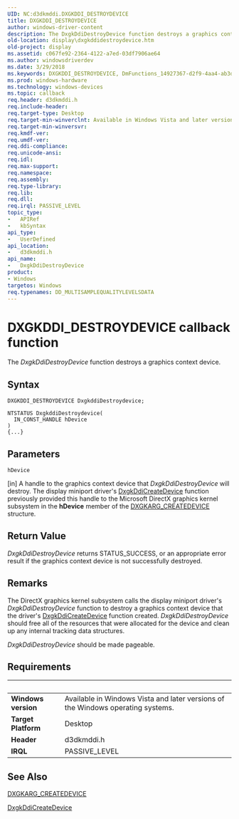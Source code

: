 ```yaml
---
UID: NC:d3dkmddi.DXGKDDI_DESTROYDEVICE
title: DXGKDDI_DESTROYDEVICE
author: windows-driver-content
description: The DxgkDdiDestroyDevice function destroys a graphics context device.
old-location: display\dxgkddidestroydevice.htm
old-project: display
ms.assetid: c067fe92-2364-4122-a7ed-03df7906ae64
ms.author: windowsdriverdev
ms.date: 3/29/2018
ms.keywords: DXGKDDI_DESTROYDEVICE, DmFunctions_14927367-d2f9-4aa4-ab3d-a3c8decedbcf.xml, DxgkDdiDestroyDevice, DxgkDdiDestroyDevice callback function [Display Devices], d3dkmddi/DxgkDdiDestroyDevice, display.dxgkddidestroydevice
ms.prod: windows-hardware
ms.technology: windows-devices
ms.topic: callback
req.header: d3dkmddi.h
req.include-header: 
req.target-type: Desktop
req.target-min-winverclnt: Available in Windows Vista and later versions of the Windows operating systems.
req.target-min-winversvr: 
req.kmdf-ver: 
req.umdf-ver: 
req.ddi-compliance: 
req.unicode-ansi: 
req.idl: 
req.max-support: 
req.namespace: 
req.assembly: 
req.type-library: 
req.lib: 
req.dll: 
req.irql: PASSIVE_LEVEL
topic_type:
-	APIRef
-	kbSyntax
api_type:
-	UserDefined
api_location:
-	d3dkmddi.h
api_name:
-	DxgkDdiDestroyDevice
product:
- Windows
targetos: Windows
req.typenames: DD_MULTISAMPLEQUALITYLEVELSDATA
---
```



# DXGKDDI_DESTROYDEVICE callback function
The <i>DxgkDdiDestroyDevice</i> function destroys a graphics context device.

## Syntax

```
DXGKDDI_DESTROYDEVICE DxgkddiDestroydevice;

NTSTATUS DxgkddiDestroydevice(
  IN_CONST_HANDLE hDevice
)
{...}
```

## Parameters

`hDevice`

[in] A handle to the graphics context device that <i>DxgkDdiDestroyDevice</i> will destroy. The display miniport driver's <a href="https://msdn.microsoft.com/a7027735-0ec4-4fad-81fb-1c3aca4ebf2d">DxgkDdiCreateDevice</a> function previously provided this handle to the Microsoft DirectX graphics kernel subsystem in the <b>hDevice</b> member of the <a href="https://msdn.microsoft.com/library/windows/hardware/ff557570">DXGKARG_CREATEDEVICE</a> structure.


## Return Value

<i>DxgkDdiDestroyDevice</i> returns STATUS_SUCCESS, or an appropriate error result if the graphics context device is not successfully destroyed.

## Remarks

The DirectX graphics kernel subsystem calls the display miniport driver's <i>DxgkDdiDestroyDevice</i> function to destroy a graphics context device that the driver's <a href="https://msdn.microsoft.com/a7027735-0ec4-4fad-81fb-1c3aca4ebf2d">DxgkDdiCreateDevice</a> function created. <i>DxgkDdiDestroyDevice</i> should free all of the resources that were allocated for the device and clean up any internal tracking data structures. 

<i>DxgkDdiDestroyDevice</i> should be made pageable.

## Requirements
| &nbsp; | &nbsp; |
| ---- |:---- |
| **Windows version** | Available in Windows Vista and later versions of the Windows operating systems.  |
| **Target Platform** | Desktop |
| **Header** | d3dkmddi.h |
| **IRQL** | PASSIVE_LEVEL |

## See Also

<a href="https://msdn.microsoft.com/library/windows/hardware/ff557570">DXGKARG_CREATEDEVICE</a>



<a href="https://msdn.microsoft.com/a7027735-0ec4-4fad-81fb-1c3aca4ebf2d">DxgkDdiCreateDevice</a>